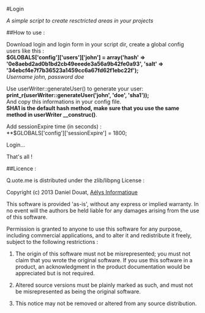 #Login

*A simple script to create resctricted areas in your projects*

##How to use :

Download login and login form in your script dir, create a global config users like this :  
**$GLOBALS['config']['users']['john'] = array('hash' => '0e8aebd2ad0b1bd2cb49eeede3a56a9b42fe0a93', 'salt' => '34ebcf4e7f7b36523a1459cc6a67fd62f1ebc22f');**  
_Username john, password doe_

Use userWriter::generateUser() to generate your user:  
**print_r(userWriter::generateUser('john', 'doe', 'sha1'));**  
And copy this informations in your config file.  
**SHA1 is the default hash method, make sure that you use the same method in userWriter __construc()**. 

Add sessionExpire time (in seconds) :  
**$GLOBALS['config']['sessionExpire'] = 1800;

Login... 

That's all !

##Licence :

Q.uote.me is distributed under the zlib/libpng License :

Copyright (c) 2013 Daniel Douat, [Aélys Informatique](http://aelys-info.fr)

This software is provided 'as-is', without any express or implied warranty. In no event will the authors be held liable for any damages arising from the use of this software.  

Permission is granted to anyone to use this software for any purpose, including commercial applications, and to alter it and redistribute it freely, subject to the following restrictions :  

1. The origin of this software must not be misrepresented; you must not claim that you wrote the original software. If you use this software in a product, an acknowledgment in the product documentation would be appreciated but is not required.  

2. Altered source versions must be plainly marked as such, and must not be misrepresented as being the original software.  

3. This notice may not be removed or altered from any source distribution.

